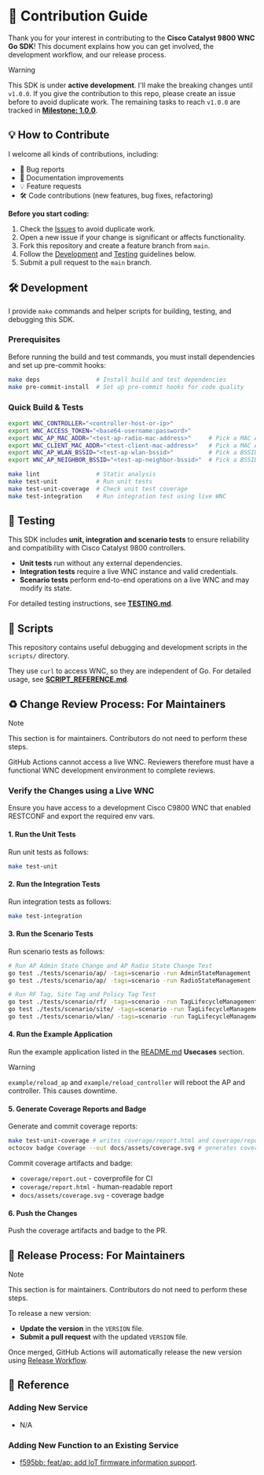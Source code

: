 # 🤝 Contribution Guide

Thank you for your interest in contributing to the **Cisco Catalyst 9800 WNC Go SDK**! This document explains how you can get involved, the development workflow, and our release process.

> [!WARNING]
> This SDK is under **active development**. I'll make the breaking changes until `v1.0.0`. If you give the contribution to this repo, please create an issue before to avoid duplicate work. The remaining tasks to reach `v1.0.0` are tracked in **[Milestone: 1.0.0](https://github.com/umatare5/cisco-ios-xe-wireless-go/milestone/1)**.

## 💡 How to Contribute

I welcome all kinds of contributions, including:

- 🐞 Bug reports
- 📄 Documentation improvements
- 💡 Feature requests
- 🛠 Code contributions (new features, bug fixes, refactoring)

**Before you start coding:**

1. Check the [Issues](https://github.com/umatare5/cisco-ios-xe-wireless-go/issues) to avoid duplicate work.
2. Open a new issue if your change is significant or affects functionality.
3. Fork this repository and create a feature branch from `main`.
4. Follow the [Development](#️-development) and [Testing](#-testing) guidelines below.
5. Submit a pull request to the `main` branch.

## 🛠️ Development

I provide `make` commands and helper scripts for building, testing, and debugging this SDK.

### Prerequisites

Before running the build and test commands, you must install dependencies and set up pre-commit hooks:

```bash
make deps                # Install build and test dependencies
make pre-commit-install  # Set up pre-commit hooks for code quality
```

### Quick Build & Tests

```bash
export WNC_CONTROLLER="<controller-host-or-ip>"
export WNC_ACCESS_TOKEN="<base64-username:password>"
export WNC_AP_MAC_ADDR="<test-ap-radio-mac-address>"     # Pick a MAC Address from ./examples/list_ap.go result.
export WNC_CLIENT_MAC_ADDR="<test-client-mac-address>"   # Pick a MAC Address from ./examples/list_clients.go result.
export WNC_AP_WLAN_BSSID="<test-ap-wlan-bssid>"          # Pick a BSSID from ./examples/list_wlan.go result.
export WNC_AP_NEIGHBOR_BSSID="<test-ap-neighbor-bssid>"  # Pick a BSSID from ./examples/list_neighbors.go result.

make lint                # Static analysis
make test-unit           # Run unit tests
make test-unit-coverage  # Check unit test coverage
make test-integration    # Run integration test using live WNC
```

## 🧪 Testing

This SDK includes **unit, integration and scenario tests** to ensure reliability and compatibility with Cisco Catalyst 9800 controllers.

- **Unit tests** run without any external dependencies.
- **Integration tests** require a live WNC instance and valid credentials.
- **Scenario tests** perform end-to-end operations on a live WNC and may modify its state.

For detailed testing instructions, see **[TESTING.md](./docs/TESTING.md)**.

## 📜 Scripts

This repository contains useful debugging and development scripts in the `scripts/` directory.

They use `curl` to access WNC, so they are independent of Go. For detailed usage, see **[SCRIPT_REFERENCE.md](./docs/SCRIPT_REFERENCE.md)**.

## ♻️ Change Review Process: For Maintainers

> [!Note]
>
> This section is for maintainers. Contributors do not need to perform these steps.

GitHub Actions cannot access a live WNC. Reviewers therefore must have a functional WNC development environment to complete reviews.

### Verify the Changes using a Live WNC

Ensure you have access to a development Cisco C9800 WNC that enabled RESTCONF and export the required env vars.

#### 1. Run the Unit Tests

Run unit tests as follows:

```bash
make test-unit
```

#### 2. Run the Integration Tests

Run integration tests as follows:

```bash
make test-integration
```

#### 3. Run the Scenario Tests

Run scenario tests as follows:

```bash
# Run AP Admin State Change and AP Radio State Change Test
go test ./tests/scenario/ap/ -tags=scenario -run AdminStateManagement -v
go test ./tests/scenario/ap/ -tags=scenario -run RadioStateManagement -v

# Run RF Tag, Site Tag and Policy Tag Test
go test ./tests/scenario/rf/ -tags=scenario -run TagLifecycleManagement -v
go test ./tests/scenario/site/ -tags=scenario -run TagLifecycleManagement -v
go test ./tests/scenario/wlan/ -tags=scenario -run TagLifecycleManagement -v
```

#### 4. Run the Example Application

Run the example application listed in the [README.md](../README.md#-usecases) **Usecases** section.

> [!Warning]
>
> `example/reload_ap` and `example/reload_controller` will reboot the AP and controller. This causes downtime.

#### 5. Generate Coverage Reports and Badge

Generate and commit coverage reports:

```bash
make test-unit-coverage # writes coverage/report.html and coverage/report.out
octocov badge coverage --out docs/assets/coverage.svg # generates coverage badge
```

Commit coverage artifacts and badge:

- `coverage/report.out` - coverprofile for CI
- `coverage/report.html` - human-readable report
- `docs/assets/coverage.svg` - coverage badge

#### 6. Push the Changes

Push the coverage artifacts and badge to the PR.

## 🚀 Release Process: For Maintainers

> [!Note]
>
> This section is for maintainers. Contributors do not need to perform these steps.

To release a new version:

- **Update the version** in the `VERSION` file.
- **Submit a pull request** with the updated `VERSION` file.

Once merged, GitHub Actions will automatically release the new version using [Release Workflow](https://github.com/umatare5/cisco-ios-xe-wireless-go/actions/workflows/go-release.yml).

## 📖 Reference

### Adding New Service

- N/A

### Adding New Function to an Existing Service

- [f595bb: feat/ap: add IoT firmware information support](https://github.com/umatare5/cisco-ios-xe-wireless-go/pull/27/commits/f595bbf830802703dce950ba42df3ee411d00b9a).
